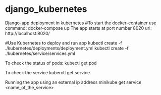 # django_kubernetes
Django-app deployment in kubernetes
#To start the docker-container use command:
docker-compose up
The app starts at port number 8020
url:  http://localhost:8020/

#Use Kubernetes to deploy and run app
kubectl create -f ./kubernetes/deployments/deployment.yml
kubectl create -f ./kubernetes/service/services.yml

To check the status of pods:
kubectl get pod

To check the service
kuberctl get service

Running the app using an external ip address
minikube get service <name_of_the_service>
